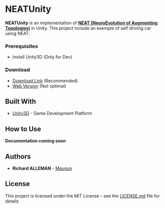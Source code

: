 # NEATUnity

**NEATUnity** is an implementation of [**NEAT (NeuroEvolution of Augmenting Topologies)**](http://nn.cs.utexas.edu/downloads/papers/stanley.ec02.pdf) in Unity.
This project include an exemple of self driving car using NEAT.

### Prerequisites

* Install Unity3D (Only for Dev)

### Download

* [Download Link](https://github.com/Maugun/NEATUnity/releases) (Recommended)
* [Web Version](https://maugun.github.io/NEATUnity/Web/index.html) (Not optimal)

## Built With

* [Unity3D](https://unity3d.com/) - Game Development Platform

## How to Use

**Documentation coming soon**

## Authors

* **Richard ALLEMAN** - [Maugun](https://github.com/Maugun)

## License

This project is licensed under the MIT License - see the [LICENSE.md](LICENSE.md) file for details
